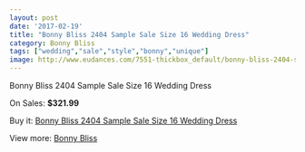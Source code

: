 ```yaml
---
layout: post
date: '2017-02-19'
title: "Bonny Bliss 2404 Sample Sale Size 16 Wedding Dress"
category: Bonny Bliss
tags: ["wedding","sale","style","bonny","unique"]
image: http://www.eudances.com/7551-thickbox_default/bonny-bliss-2404-sample-sale-size-16-wedding-dress.jpg
---
```

Bonny Bliss 2404 Sample Sale Size 16 Wedding Dress

On Sales: **$321.99**
<a href="https://www.eudances.com/en/bonny-bliss/2677-bonny-bliss-2404-sample-sale-size-16-wedding-dress.html"><amp-img layout="responsive" width="600" height="600" src="//www.eudances.com/7551-thickbox_default/bonny-bliss-2404-sample-sale-size-16-wedding-dress.jpg" alt="Bonny Bliss 2404 Sample Sale Size 16 Wedding Dress 0" /></a>
<a href="https://www.eudances.com/en/bonny-bliss/2677-bonny-bliss-2404-sample-sale-size-16-wedding-dress.html"><amp-img layout="responsive" width="600" height="600" src="//www.eudances.com/7552-thickbox_default/bonny-bliss-2404-sample-sale-size-16-wedding-dress.jpg" alt="Bonny Bliss 2404 Sample Sale Size 16 Wedding Dress 1" /></a>
<a href="https://www.eudances.com/en/bonny-bliss/2677-bonny-bliss-2404-sample-sale-size-16-wedding-dress.html"><amp-img layout="responsive" width="600" height="600" src="//www.eudances.com/7553-thickbox_default/bonny-bliss-2404-sample-sale-size-16-wedding-dress.jpg" alt="Bonny Bliss 2404 Sample Sale Size 16 Wedding Dress 2" /></a>

Buy it: [Bonny Bliss 2404 Sample Sale Size 16 Wedding Dress](https://www.eudances.com/en/bonny-bliss/2677-bonny-bliss-2404-sample-sale-size-16-wedding-dress.html "Bonny Bliss 2404 Sample Sale Size 16 Wedding Dress")

View more: [Bonny Bliss](https://www.eudances.com/en/40-bonny-bliss "Bonny Bliss")